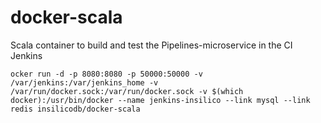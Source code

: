 # docker-scala
Scala container to build and test the Pipelines-microservice in the CI Jenkins


```
ocker run -d -p 8080:8080 -p 50000:50000 -v /var/jenkins:/var/jenkins_home -v /var/run/docker.sock:/var/run/docker.sock -v $(which docker):/usr/bin/docker --name jenkins-insilico --link mysql --link redis insilicodb/docker-scala
```
